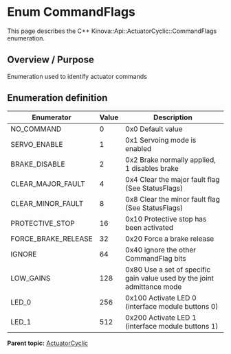# Enum CommandFlags

This page describes the C++ Kinova::Api::ActuatorCyclic::CommandFlags enumeration.

## Overview / Purpose

Enumeration used to identify actuator commands

## Enumeration definition

|Enumerator|Value|Description|
|----------|-----|-----------|
|NO\_COMMAND|0|0x0 Default value|
|SERVO\_ENABLE|1|0x1 Servoing mode is enabled|
|BRAKE\_DISABLE|2|0x2 Brake normally applied, 1 disables brake|
|CLEAR\_MAJOR\_FAULT|4|0x4 Clear the major fault flag \(See StatusFlags\)|
|CLEAR\_MINOR\_FAULT|8|0x8 Clear the minor fault flag \(See StatusFlags\)|
|PROTECTIVE\_STOP|16|0x10 Protective stop has been activated|
|FORCE\_BRAKE\_RELEASE|32|0x20 Force a brake release|
|IGNORE|64|0x40 ignore the other CommandFlag bits|
|LOW\_GAINS|128|0x80 Use a set of specific gain value used by the joint admittance mode|
|LED\_0|256|0x100 Activate LED 0 \(interface module buttons 0\)|
|LED\_1|512|0x200 Activate LED 1 \(interface module buttons 1\)|

**Parent topic:** [ActuatorCyclic](../references/summary_ActuatorCyclic.md)

